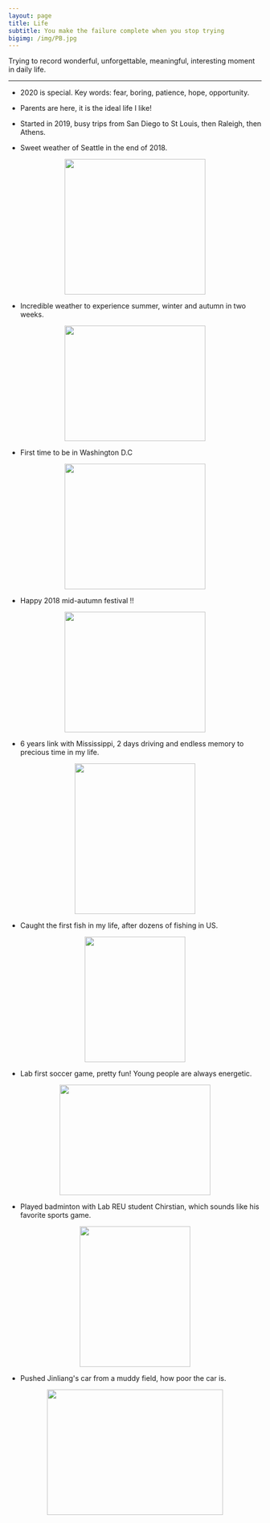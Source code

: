 ```yaml
---
layout: page
title: Life
subtitle: You make the failure complete when you stop trying
bigimg: /img/PB.jpg
---
```


Trying to record wonderful, unforgettable, meaningful, interesting moment in daily life.

<hr>

* 2020 is special. Key words: fear, boring, patience, hope, opportunity. 

* Parents are here, it is the ideal life I like!

* Started in 2019, busy trips from San Diego to St Louis, then Raleigh, then Athens. 

* Sweet weather of Seattle in the end of 2018.

<p align="center">
  <img width="280" height="270" src="https://i.imgur.com/GZsjDP0.jpg">
</p>

* Incredible weather to experience summer, winter and autumn in two weeks.

<p align="center">
  <img width="280" height="230" src="https://i.imgur.com/3YfLvqI.jpg">
</p>

* First time to be in Washington D.C

<p align="center">
  <img width="280" height="250" src="https://i.imgur.com/2vMwj27.jpg">
</p>

* Happy 2018 mid-autumn festival !!

<p align="center">
  <img width="280" height="240" src="https://i.imgur.com/PFgqqjZ.jpg">
</p>

* 6 years link with Mississippi, 2 days driving and endless memory to precious time in my life.

<p align="center">
  <img width="240" height="300" src="https://i.imgur.com/JRNmcX0.jpg">
</p>

* Caught the first fish in my life, after dozens of fishing in US.

<p align="center">
  <img width="200" height="250" src="https://i.imgur.com/dFFHknR.jpg">
</p>

* Lab first soccer game, pretty fun! Young people are always energetic.

<p align="center">
  <img width="300" height="220" src="https://i.imgur.com/iF5ZHUc.jpg">
</p>

* Played badminton with Lab REU student Chirstian, which sounds like his favorite sports game.

<p align="center">
  <img width="220" height="280" src="https://i.imgur.com/PDeCKkb.jpg">
</p>

* Pushed Jinliang's car from a muddy field, how poor the car is.

<p align="center">
  <img width="350" height="250" src="https://i.imgur.com/IIXthxt.jpg">
</p>
